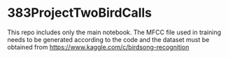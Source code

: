 # 383ProjectTwoBirdCalls

This repo includes only the main notebook. The MFCC file used in training needs to be generated according to the code and the dataset must be obtained from https://www.kaggle.com/c/birdsong-recognition
